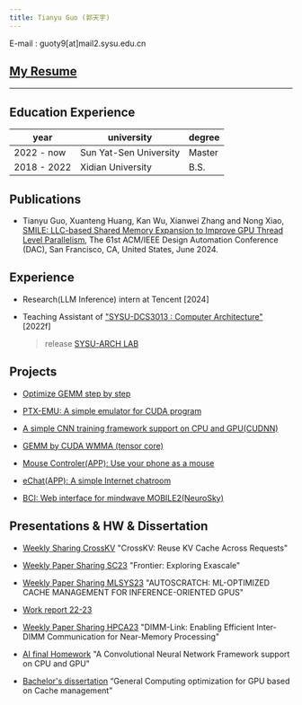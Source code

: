 ```yaml
---
title: Tianyu Guo (郭天宇)
---
```




E-mail : guoty9[at]mail2.sysu.edu.cn

## [My Resume](doc/resume.pdf)

---

## Education Experience

| year        | university             | degree |
| ----------- | ---------------------- | ------ |
| 2022 - now  | Sun Yat-Sen University | Master |
| 2018 - 2022 | Xidian University      | B.S.   |


## Publications

- Tianyu Guo, Xuanteng Huang, Kan Wu, Xianwei Zhang and Nong Xiao, [SMILE: LLC-based Shared Memory Expansion to Improve GPU Thread Level Parallelism](doc/DAC_24_L2.pdf), The 61st ACM/IEEE Design Automation Conference (DAC), San Francisco, CA, United States, June 2024.

## Experience

- Research(LLM Inference) intern at Tencent [2024]

- Teaching Assistant of ["SYSU-DCS3013 : Computer Architecture"](https://arcsysu.github.io/teach/dcs3013/f2022.html) [2022f]
  > release [SYSU-ARCH LAB](https://arcsysu.github.io/SYSU-ARCH)

## Projects

- [Optimize GEMM step by step](https://gty111.github.io/2023/06/20/gemm-optimize/)

- [PTX-EMU: A simple emulator for CUDA program](https://github.com/gty111/PTX-EMU)

- [A simple CNN training framework support on CPU and GPU(CUDNN)](https://github.com/gty111/ConvNN)

- [GEMM by CUDA WMMA (tensor core)](https://github.com/gty111/GEMM_WMMA)

- [Mouse Controler(APP): Use your phone as a mouse](https://github.com/gty111/Mouse-Controler)

- [eChat(APP): A simple Internet chatroom](https://github.com/gty111/eChat)

- [BCI: Web interface for mindwave MOBILE2(NeuroSky)](https://github.com/gty111/BCI)

## Presentations & HW & Dissertation

- [Weekly Sharing CrossKV](doc/CrossKV-pre.pdf) "CrossKV: Reuse KV Cache Across Requests"

- [Weekly Paper Sharing SC23](doc/Frontier.pdf) "Frontier: Exploring Exascale"

- [Weekly Paper Sharing MLSYS23](doc/paper-sharing-mlsys23.pdf) "AUTOSCRATCH: ML-OPTIMIZED CACHE MANAGEMENT FOR INFERENCE-ORIENTED GPUS"

- [Work report 22-23](doc/work%20report%201.pdf) 

- [Weekly Paper Sharing HPCA23](doc/paper-sharing-hpca23.pdf) "DIMM-Link: Enabling Efficient Inter-DIMM Communication for Near-Memory Processing"

- [AI final Homework](doc/A%20Convolutional%20Neural%20Network%20Framework%20support%20on%20CPU%20and%20GPU.pdf) "A Convolutional Neural Network Framework support on CPU and GPU"

- [Bachelor's dissertation](doc/Bachelor's%20dissertation.pdf) “General Computing optimization for GPU based on Cache management”


